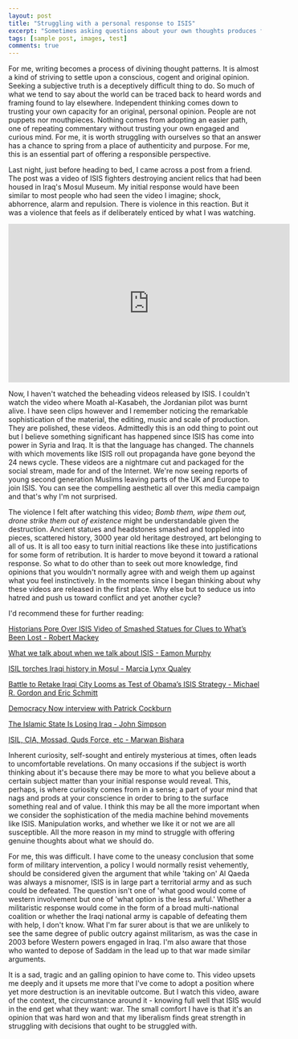 ```yaml
---
layout: post
title: "Struggling with a personal response to ISIS"
excerpt: "Sometimes asking questions about your own thoughts produces far more questions than answers"
tags: [sample post, images, test]
comments: true
---
```


For me, writing becomes a process of divining thought patterns. It is almost a kind of striving to settle upon a conscious, cogent and original opinion. Seeking a subjective truth is a deceptively difficult thing to do. So much of what we tend to say about the world can be traced back to heard words and framing found to lay elsewhere. Independent thinking comes down to trusting your own capacity for an original, personal opinion. People are not puppets nor mouthpieces. Nothing comes from adopting an easier path, one of repeating commentary without trusting your own engaged and curious mind. For me, it is worth struggling with ourselves so that an answer has a chance to spring from a place of authenticity and purpose. For me, this is an essential part of offering a responsible perspective.

Last night, just before heading to bed, I came across a post from a friend. The post was a video of ISIS fighters destroying ancient relics that had been housed in Iraq's Mosul Museum. My initial response would have been similar to most people who had seen the video I imagine; shock, abhorrence, alarm and repulsion. There is violence in this reaction. But it was a violence that feels as if deliberately enticed by what I was watching.

<iframe src="https://embed.theguardian.com/embed/video/world/video/2015/feb/26/islamic-state-militants-destroy-ancient-iraqi-artefacts-mosul-video" width="560" height="315" frameborder="0" allowfullscreen></iframe>
<br>

Now, I haven't watched the beheading videos released by ISIS. I couldn't watch the video where Moath al-Kasabeh, the Jordanian pilot was burnt alive. I have seen clips however and I remember noticing the remarkable sophistication of the material, the editing, music and scale of production. They are polished, these videos. Admittedly this is an odd thing to point out but I believe something significant has happened since ISIS has come into power in Syria and Iraq. It is that the language has changed. The channels with which movements like ISIS roll out propaganda have gone beyond the 24 news cycle. These videos are a nightmare cut and packaged for the social stream, made for and of the Internet. We're now seeing reports of young second generation Muslims leaving parts of the UK and Europe to join ISIS. You can see the compelling aesthetic all over this media campaign and that's why I'm not surprised. 

The violence I felt after watching this video; *Bomb them, wipe them out, drone strike them out of existence* might be understandable given the destruction. Ancient statues and headstones smashed and toppled into pieces, scattered history, 3000 year old heritage destroyed, art belonging to all of us. It is all too easy to turn initial reactions like these into justifications for some form of retribution. It is harder to move beyond it toward a rational response. So what to do other than to seek out more knowledge, find opinions that you wouldn't normally agree with and weigh them up against what you feel instinctively. In the moments since I began thinking about why these videos are released in the first place. Why else but to seduce us into hatred and push us toward conflict and yet another cycle? 

I'd recommend these for further reading: 

<a href="http://www.nytimes.com/2015/02/27/world/middleeast/historians-pore-over-isis-video-of-smashed-statues-for-clues-to-whats-been-lost.html">Historians Pore Over ISIS Video of Smashed Statues for Clues to What’s Been Lost - Robert Mackey</a>

<a href="https://mondoweiss.net/2015/02/about-when-isis">What we talk about when we talk about ISIS - Eamon Murphy</a>

<a href="http://www.aljazeera.com/indepth/opinion/2015/02/sacrificial-books-mosul-150227060556341.html">ISIL torches Iraqi history in Mosul - Marcia Lynx Qualey</a>

<a href="http://www.nytimes.com/2015/02/22/world/battle-to-retake-iraqi-city-looms-as-test-of-obamas-isis-strategy.html?_r=1">Battle to Retake Iraqi City Looms as Test of Obama’s ISIS Strategy - Michael R. Gordon and Eric Schmitt</a>

<a href="http://www.democracynow.org/2015/2/26/who_is_bankrolling_the_islamic_state">Democracy Now interview with Patrick Cockburn</a>

<a href="http://www.nytimes.com/2015/02/22/world/battle-to-retake-iraqi-city-looms-as-test-of-obamas-isis-strategy.html?_r=1">The Islamic State Is Losing Iraq - John Simpson</a>

<a href="http://www.aljazeera.com/indepth/opinion/2015/02/daesh-cia-mossad-quds-force-150226052024592.html">ISIL, CIA, Mossad, Quds Force, etc - Marwan Bishara</a>


Inherent curiosity, self-sought and entirely mysterious at times, often leads to uncomfortable revelations. On many occasions if the subject is worth thinking about it's because there may be more to what you believe about a certain subject matter than your initial response would reveal. This, perhaps, is where curiosity comes from in a sense; a part of your mind that nags and prods at your conscience in order to bring to the surface something real and of value. I think this may be all the more important when we consider the sophistication of the media machine behind movements like ISIS. Manipulation works, and whether we like it or not we are all susceptible. All the more reason in my mind to struggle with offering genuine thoughts about what we should do.

For me, this was difficult. I have come to the uneasy conclusion that some form of military intervention, a policy I would normally resist vehemently, should be considered given the argument that while 'taking on' Al Qaeda was always a misnomer, ISIS is in large part a territorial army and as such could be defeated. The question isn't one of 'what good would come of western involvement but one of 'what option is the less awful.' Whether a militaristic response would come in the form of a broad multi-national coalition or whether the Iraqi national army is capable of defeating them with help, I don't know. What I'm far surer about is that we are unlikely to see the same degree of public outcry against militarism, as was the case in 2003 before Western powers engaged in Iraq. I'm also aware that those who wanted to depose of Saddam in the lead up to that war made similar arguments. 

It is a sad, tragic and an galling opinion to have come to. This video upsets me deeply and it upsets me more that I've come to adopt a position where yet more destruction is an inevitable outcome. But I watch this video, aware of the context, the circumstance around it - knowing full well that ISIS would in the end get what they want: war. The small comfort I have is that it's an opinion that was hard won and that my liberalism finds great strength in struggling with decisions that ought to be struggled with.

